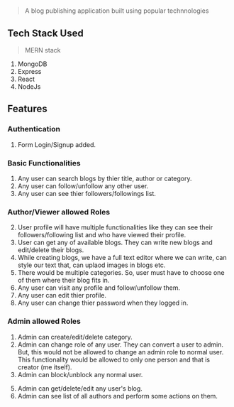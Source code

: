 ﻿# 
> A blog publishing application built using popular technnologies

## Tech Stack Used

> MERN stack
1. MongoDB
2. Express
3. React
4. NodeJs

## Features 

### Authentication 
1. Form Login/Signup added.
<!-- 2. Login/Signup with google feature added. --> 
<!-- 3. Forgot Password functionality implemented. 
 -->
### Basic Functionalities
1. Any user can search blogs by thier title, author or category. 
2. Any user can follow/unfollow any other user. 
3. Any user can see thier followers/followings list.

### Author/Viewer allowed Roles 

2. User profile will have multiple functionalities like they can see their followers/following list and who have viewed their profile.
3. User can get any of available blogs. They can write new blogs and edit/delete their blogs.
4. While creating blogs, we have a full text editor where we can write, can style our text that, can uplaod images in blogs etc. 
5. There would be multiple categories. So, user must have to choose one of them where their blog fits in. 
6. Any user can visit any profile and follow/unfollow them.
7. Any user can edit thier profile. 
8. Any user can change thier password when they logged in. 

### Admin allowed Roles
1. Admin can create/edit/delete category. 
2. Admin can change role of any user. They can convert a user to admin. But, this would not be allowed to change an admin role to normal user. This functionality would be allowed to only one person and that is creator (me itself).  
3. Admin can block/unblock any normal user.
<!-- 4. On role change/block/unblock, user will get an email.  --> 
5. Admin can get/delete/edit any user's blog.
6. Admin can see list of all authors and perform some actions on them.



